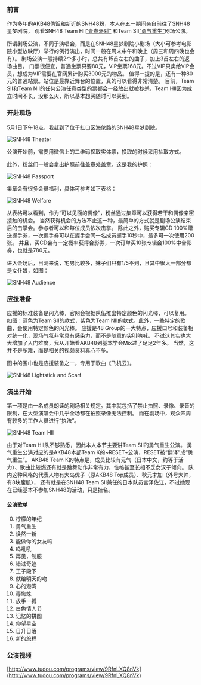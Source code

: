 ### 前言

作为多年的AKB48伪饭和新近的SNH48粉，本人在五一期间亲自前往了SNH48星梦剧院，
观看SNH48 Team HII[“青春派对”](http://www.snh48.com/show_7.html)
和Team SII[“勇气重生”](http://www.snh48.com/show_8.html)剧场公演。

所谓剧场公演，不同于演唱会，而是在SNH48星梦剧院小剧场（大小可参考电影院小型放映厅）举行的例行演出，时间一般在周末中午和晚上（周三和周四晚也会有）。
剧场公演一般持续2个多小时，总共有15首左右的曲子，加上3首左右的返场曲目。
门票很便宜，普通坐票只要80元，VIP坐票168元。不过VIP只卖给VIP会员，想成为VIP需要在官网累计购买3000元的物品。
值得一提的是，还有一种80元的普通站票。站位是最靠近舞台的位置，真的可以看得非常清楚。
目前，Team SII和Team NII的任何公演任意类型的票都会一经放出就被秒杀，Team HII因为成立时间不长，没那么火，所以基本想买随时可以买到。

### 开赴现场

5月1日下午18点，我赶到了位于虹口区海伦路的SNH48星梦剧院。

![SNH48 Theater](http://crispgm.com/images/snh48-theater.jpg)

公演开始前，需要用微信上的二维码换取实体票，换取的时候采用抽取方式。

此外，粉丝们一般会拿出护照前往盖章处盖章。这是我的护照：

![SNH48 Passport](http://crispgm.com/images/snh48-passport.jpg)

集章会有很多会员福利，具体可参考如下表格：

![SNH48 Welfare](http://crispgm.com/images/snh48-welfare.jpg)

从表格可以看到，作为“可以见面的偶像”，粉丝通过集章可以获得若干和偶像亲密接触的机会。
当然获得机会的方法不止这一种，最简单的方式就是剧场公演结束后的击掌会。参与者可以和每位成员依次击掌。
除此之外，购买专辑CD 100%赠送握手券，一次握手券可以在握手会同一名成员握手10秒中，最多可一次使用200张。
并且，买CD会有一定概率获得合影券，一次订单买10张专辑会100%中合影券，也就是780元。

进入会场后，目测来说，宅男比较多，妹子们只有1/5不到，且其中很大一部分都是女仆娘，如图：

![SNH48 Audience](http://crispgm.com/images/snh48-audience.jpg)

### 应援准备

应援的标准装备是闪光棒，官网会根据队伍推出特定颜色的闪光棒，可以复用。
如图：蓝色为Team SII的款式，紫色为Team NII的款式。此外，一些特定的歌曲，会使用特定颜色的闪光棒。
应援是48 Group的一大特点，应援口号和装备相对统一化，现场气氛非常具有感染力，而不是随意的尖叫呐喊。
不过这其实也大大增加了入门难度，我从开始看AKB48到基本学会Mix过了足足2年多。
当然，这并不是多难，而是相关的视频资料真心不多。

图中的围巾也是应援装备之一，专用于歌曲《飞机云》。

![SNH48 Lightstick and Scarf](http://crispgm.com/images/snh48-lightstick.jpg)


### 演出开始

第一项是由一名成员朗读的剧场相关规定。其中就包括了禁止拍照、录像、录音的限制，在大型演唱会中几乎全场都在拍照录像无法控制。
而在剧场中，观众四周有较多的工作人员进行“执法”。

![SNH48 Team HII](http://crispgm.com/images/snh48-team-HII.jpg)

由于对Team HII队不够熟悉，因此本人本节主要讲Team SII的勇气重生公演。
勇气重生公演对应的是AKB48本部Team K的~RESET~公演，RESET被“翻译”成“勇气重生”。
AKB48 Team K的特点是，成员比较有元气（日本中文，约等于活力）、歌曲比较燃还有就是跳舞动作非常有力，性格甚至长相不乏女汉子倾向。
队内这种风格的代表人物有大岛优子（原AKB48 Top成员）、秋元才加（外号大帅，有8块腹肌），
还有就是在SNH48 Team SII兼任的日本队员宫泽佐江，不过她现在已经基本不参加SNH48的活动，只是挂名。

#### 公演歌单

0. 柠檬的年纪
1. 勇气重生
2. 焕然一新
3. 能做你的女友吗
4. 呜吼吼
5. 再见，制服
6. 错过奇迹
7. 王子殿下
8. 献给明天的吻
9. 心的港湾
10. 毒蜘蛛
11. 放手一搏
12. 白色情人节
13. 记忆的拼图
14. 仰望星空
15. 日升日落
16. 新的旅程
 
### 公演视频

[http://www.tudou.com/programs/view/9RfnLXQ8nVk](http://www.tudou.com/programs/view/9RfnLXQ8nVk)
